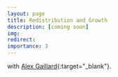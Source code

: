 ```yaml
---
layout: page
title: Redistribution and Growth
description: [coming soon]
img:
redirect:
importance: 3
---
```


with [Alex Gaillard](https://www.a-gaillard.com/){:target="\_blank"}.
